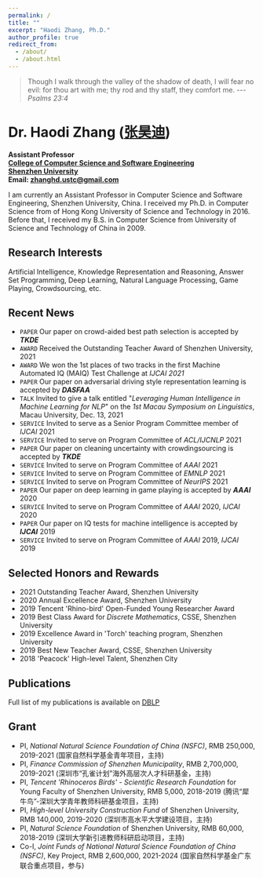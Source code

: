 ```yaml
---
permalink: /
title: ""
excerpt: "Haodi Zhang, Ph.D."
author_profile: true
redirect_from: 
  - /about/
  - /about.html
---
```



> Though I walk through the valley of the shadow of  death, I will fear no evil: for thou art with me; thy rod and thy staff, they comfort me. ---<cite>Psalms 23:4</cite>


Dr. Haodi Zhang ([张昊迪](http://csse.szu.edu.cn/cn/people5ef2.html?195315))
======
**Assistant Professor**<br>
**[College of Computer Science and Software Engineering](http://csse.szu.edu.cn/)**<br>
**[Shenzhen University](https://www.szu.edu.cn/)**<br>
**Email: [zhanghd.ustc@gmail.com](mailto:zhanghd.ustc@gmail.com)**



I am currently an Assistant Professor in Computer Science and Software Engineering, Shenzhen University, China. 
I received my Ph.D. in Computer Science from  of Hong Kong University of Science and Technology in 2016. Before that, I received my B.S. in Computer Science from University of Science and Technology of China in 2009.

Research Interests
------
Artificial Intelligence, Knowledge Representation and Reasoning, Answer Set Programming, Deep Learning, Natural Language Processing, Game Playing, Crowdsourcing, etc.

Recent News
------
* `PAPER` Our paper on crowd-aided best path selection is accepted by _**TKDE**_
* `AWARD` Received the Outstanding Teacher Award of Shenzhen University, 2021
* `AWARD` We won the 1st places of two tracks in the first Machine Automated IQ (MAIQ) Test Challenge at _IJCAI 2021_
* `PAPER` Our paper on adversarial driving style representation learning is accepted by _**DASFAA**_
* `TALK` Invited to give a talk entitled "_Leveraging Human Intelligence in Machine Learning for NLP_" on the _1st Macau Symposium on Linguistics_, Macau University, Dec. 13, 2021
* `SERVICE` Invited to serve as a Senior Program Committee member of _IJCAI_ 2021
* `SERVICE` Invited to serve on Program Committee of _ACL/IJCNLP_ 2021
* `PAPER` Our paper on cleaning uncertainty with crowdingsourcing is accepted by _**TKDE**_
* `SERVICE` Invited to serve on Program Committee of _AAAI_ 2021
* `SERVICE` Invited to serve on Program Committee of _EMNLP_ 2021
* `SERVICE` Invited to serve on Program Committee of _NeurIPS_ 2021
* `PAPER` Our paper on deep learning in game playing is accepted by _**AAAI**_ 2020
* `SERVICE` Invited to serve on Program Committee of _AAAI_ 2020, _IJCAI_ 2020
* `PAPER` Our paper on IQ tests for machine intelligence is accepted by _**IJCAI**_ 2019
* `SERVICE` Invited to serve on Program Committee of _AAAI_ 2019, _IJCAI_ 2019

Selected Honors and Rewards
------
* 2021 Outstanding Teacher Award, Shenzhen University
* 2020 Annual Excellence Award, Shenzhen University
* 2019 Tencent 'Rhino-bird' Open-Funded Young Researcher Award
* 2019 Best Class Award for _Discrete Mathematics_, CSSE, Shenzhen University
* 2019 Excellence Award in 'Torch' teaching program, Shenzhen University
* 2019 Best New Teacher Award, CSSE, Shenzhen University
* 2018 'Peacock' High-level Talent, Shenzhen City


Publications
------
Full list of my publications is available on [DBLP](https://dblp.org/pid/165/3321.html)

Grant
------
* PI, _National Natural Science Foundation of China (NSFC)_, RMB 250,000, 2019-2021 (国家自然科学基金青年项目，主持)
* PI, _Finance Commission of Shenzhen Municipality_, RMB 2,700,000, 2019-2021 (深圳市“孔雀计划”海外高层次人才科研基金，主持)
* PI, _Tencent 'Rhinoceros Birds' - Scientific Research Foundation_ for Young Faculty of Shenzhen University, RMB 5,000, 2018-2019 (腾讯“犀牛鸟”-深圳大学青年教师科研基金项目，主持)
* PI, _High-level University Construction Fund_ of Shenzhen University, RMB 140,000, 2019-2020 (深圳市高水平大学建设项目，主持)
* PI, _Natural Science Foundation_ of Shenzhen University, RMB 60,000, 2018-2019 (深圳大学新引进教师科研启动项目，主持)
* Co-I, _Joint Funds of National Natural Science Foundation of China (NSFC)_, Key Project, RMB 2,600,000, 2021-2024 (国家自然科学基金广东联合重点项目，参与)



